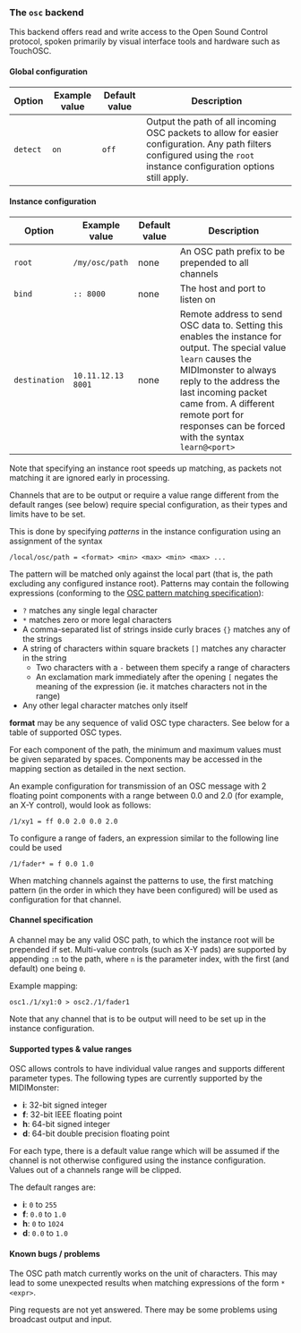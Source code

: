 ### The `osc` backend

This backend offers read and write access to the Open Sound Control protocol,
spoken primarily by visual interface tools and hardware such as TouchOSC.

#### Global configuration

| Option	| Example value		| Default value 	| Description		|
|---------------|-----------------------|-----------------------|-----------------------|
| `detect`	| `on`			| `off`			| Output the path of all incoming OSC packets to allow for easier configuration. Any path filters configured using the `root` instance configuration options still apply. |

#### Instance configuration

| Option	| Example value		| Default value 	| Description		|
|---------------|-----------------------|-----------------------|-----------------------|
| `root`	| `/my/osc/path`	| none			| An OSC path prefix to be prepended to all channels |
| `bind`	| `:: 8000`		| none			| The host and port to listen on |
| `destination`	| `10.11.12.13 8001`	| none			| Remote address to send OSC data to. Setting this enables the instance for output. The special value `learn` causes the MIDImonster to always reply to the address the last incoming packet came from. A different remote port for responses can be forced with the syntax `learn@<port>` |

Note that specifying an instance root speeds up matching, as packets not matching
it are ignored early in processing.

Channels that are to be output or require a value range different from the default ranges (see below)
require special configuration, as their types and limits have to be set.

This is done by specifying *patterns* in the instance configuration using an assignment of the syntax

```
/local/osc/path = <format> <min> <max> <min> <max> ...
```

The pattern will be matched only against the local part (that is, the path excluding any configured instance root).
Patterns may contain the following expressions (conforming to the [OSC pattern matching specification](https://opensoundcontrol.stanford.edu/spec-1_0.html)):
* `?` matches any single legal character
* `*` matches zero or more legal characters
* A comma-separated list of strings inside curly braces `{}` matches any of the strings
* A string of characters within square brackets `[]` matches any character in the string
	* Two characters with a `-` between them specify a range of characters
	* An exclamation mark immediately after the opening `[` negates the meaning of the expression (ie. it matches characters not in the range)
* Any other legal character matches only itself

**format** may be any sequence of valid OSC type characters. See below for a table of supported
OSC types.

For each component of the path, the minimum and maximum values must be given separated by spaces.
Components may be accessed in the mapping section as detailed in the next section.

An example configuration for transmission of an OSC message with 2 floating point components with
a range between 0.0 and 2.0 (for example, an X-Y control), would look as follows:

```
/1/xy1 = ff 0.0 2.0 0.0 2.0
```

To configure a range of faders, an expression similar to the following line could be used

```
/1/fader* = f 0.0 1.0
```

When matching channels against the patterns to use, the first matching pattern (in the order in which they have been configured) will be used
as configuration for that channel.

#### Channel specification

A channel may be any valid OSC path, to which the instance root will be prepended if
set. Multi-value controls (such as X-Y pads) are supported by appending `:n` to the path,
where `n` is the parameter index, with the first (and default) one being `0`.

Example mapping:
```
osc1./1/xy1:0 > osc2./1/fader1
```

Note that any channel that is to be output will need to be set up in the instance
configuration.

#### Supported types & value ranges

OSC allows controls to have individual value ranges and supports different parameter types.
The following types are currently supported by the MIDIMonster:

* **i**: 32-bit signed integer
* **f**: 32-bit IEEE floating point
* **h**: 64-bit signed integer
* **d**: 64-bit double precision floating point

For each type, there is a default value range which will be assumed if the channel is not otherwise
configured using the instance configuration. Values out of a channels range will be clipped.

The default ranges are:

* **i**: `0` to `255`
* **f**: `0.0` to `1.0`
* **h**: `0` to `1024`
* **d**: `0.0` to `1.0`

#### Known bugs / problems

The OSC path match currently works on the unit of characters. This may lead to some unexpected results
when matching expressions of the form `*<expr>`.

Ping requests are not yet answered. There may be some problems using broadcast output and input.

